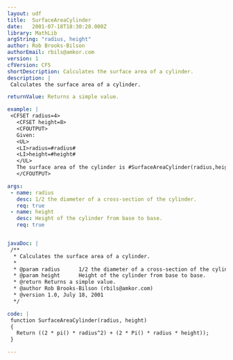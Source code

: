 ```yaml
---
layout: udf
title:  SurfaceAreaCylinder
date:   2001-07-18T18:30:28.000Z
library: MathLib
argString: "radius, height"
author: Rob Brooks-Bilson
authorEmail: rbils@amkor.com
version: 1
cfVersion: CF5
shortDescription: Calculates the surface area of a cylinder.
description: |
 Calculates the surface area of a cylinder.

returnValue: Returns a simple value.

example: |
 <CFSET radius=4>
   <CFSET height=8>
   <CFOUTPUT>
   Given:
   <UL>
   <LI>radius=#radius#
   <LI>height=#height#
   </UL>
   The surface area of the cylinder is #SurfaceAreaCylinder(radius,height)#
   </CFOUTPUT>

args:
 - name: radius
   desc: 1/2 the diameter of a cross-section of the cylinder.
   req: true
 - name: height
   desc: Height of the cylinder from base to base.
   req: true


javaDoc: |
 /**
  * Calculates the surface area of a cylinder.
  * 
  * @param radius      1/2 the diameter of a cross-section of the cylinder. 
  * @param height      Height of the cylinder from base to base. 
  * @return Returns a simple value. 
  * @author Rob Brooks-Bilson (rbils@amkor.com) 
  * @version 1.0, July 18, 2001 
  */

code: |
 function SurfaceAreaCylinder(radius, height)
 {
   Return ((2 * pi() * radius^2) + (2 * Pi() * radius * height));
 }

---
```


